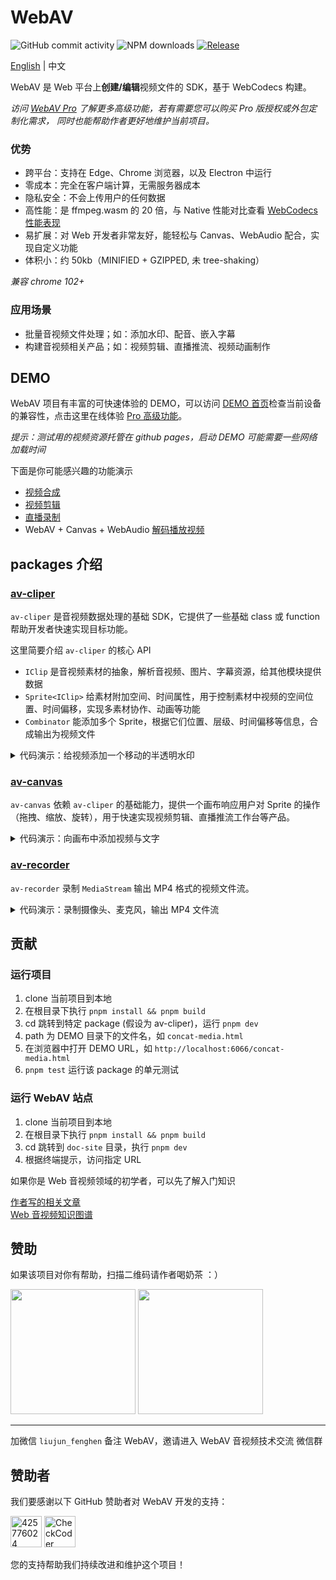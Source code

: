 # WebAV

![GitHub commit activity](https://img.shields.io/github/commit-activity/m/WebAV-Tech/WebAV)
![NPM downloads](https://img.shields.io/npm/dm/@webav/av-cliper)
[![Release](https://github.com/WebAV-Tech/WebAV/actions/workflows/release.yml/badge.svg)](https://github.com/WebAV-Tech/WebAV/actions/workflows/release.yml)

[English](./README.md) | 中文

WebAV 是 Web 平台上**创建/编辑**视频文件的 SDK，基于 WebCodecs 构建。

_访问 [WebAV Pro](https://github.com/WebAV-Tech/WebAV-Pro) 了解更多高级功能，若有需要您可以购买 Pro 版授权或外包定制化需求， 同时也能帮助作者更好地维护当前项目。_

### 优势

- 跨平台：支持在 Edge、Chrome 浏览器，以及 Electron 中运行
- 零成本：完全在客户端计算，无需服务器成本
- 隐私安全：不会上传用户的任何数据
- 高性能：是 ffmpeg.wasm 的 20 倍，与 Native 性能对比查看 [WebCodecs 性能表现](https://hughfenghen.github.io/posts/2024/07/27/webcodecs-performance-benchmark/)
- 易扩展：对 Web 开发者非常友好，能轻松与 Canvas、WebAudio 配合，实现自定义功能
- 体积小：约 50kb（MINIFIED + GZIPPED, 未 tree-shaking）

_兼容 chrome 102+_

### 应用场景

- 批量音视频文件处理；如：添加水印、配音、嵌入字幕
- 构建音视频相关产品；如：视频剪辑、直播推流、视频动画制作

## DEMO

WebAV 项目有丰富的可快速体验的 DEMO，可以访问 [DEMO 首页](https://webav-tech.github.io/WebAV/demo)检查当前设备的兼容性，点击这里在线体验 [Pro 高级功能](https://webav-tech.github.io/WebAV-Pro/demo)。

_提示：测试用的视频资源托管在 github pages，启动 DEMO 可能需要一些网络加载时间_

下面是你可能感兴趣的功能演示

- [视频合成](https://webav-tech.github.io/WebAV/demo/2_1-concat-video)
- [视频剪辑](https://webav-tech.github.io/WebAV/demo/6_4-video-editor)
- [直播录制](https://webav-tech.github.io/WebAV/demo/4_2-recorder-avcanvas)
- WebAV + Canvas + WebAudio [解码播放视频](https://webav-tech.github.io/WebAV/demo/1_1-decode-video)

## packages 介绍

### [av-cliper](https://webav-tech.github.io/WebAV/_api/av-cliper/)

`av-cliper` 是音视频数据处理的基础 SDK，它提供了一些基础 class 或 function 帮助开发者快速实现目标功能。

这里简要介绍 `av-cliper` 的核心 API

- `IClip` 是音视频素材的抽象，解析音视频、图片、字幕资源，给其他模块提供数据
- `Sprite<IClip>` 给素材附加空间、时间属性，用于控制素材中视频的空间位置、时间偏移，实现多素材协作、动画等功能
- `Combinator` 能添加多个 Sprite，根据它们位置、层级、时间偏移等信息，合成输出为视频文件

<details>
<summary style="cursor: pointer;"> 代码演示：给视频添加一个移动的半透明水印 </summary>

```js
import {
  ImgClip,
  MP4Clip,
  OffscreenSprite,
  renderTxt2ImgBitmap,
  Combinator,
} from '@webav/av-cliper';

const spr1 = new OffscreenSprite(
  new MP4Clip((await fetch('./video/bunny.mp4')).body),
);
const spr2 = new OffscreenSprite(
  new ImgClip(
    await renderTxt2ImgBitmap(
      '水印',
      `font-size:40px; color: white; text-shadow: 2px 2px 6px red;`,
    ),
  ),
);
spr2.time = { offset: 0, duration: 5e6 };
spr2.setAnimation(
  {
    '0%': { x: 0, y: 0 },
    '25%': { x: 1200, y: 680 },
    '50%': { x: 1200, y: 0 },
    '75%': { x: 0, y: 680 },
    '100%': { x: 0, y: 0 },
  },
  { duration: 4e6, iterCount: 1 },
);
spr2.zIndex = 10;
spr2.opacity = 0.5;

const com = new Combinator({
  width: 1280,
  height: 720,
});

await com.addSprite(spr1);
await com.addSprite(spr2);

com.output(); // => ReadableStream
```

</details>

### [av-canvas](https://webav-tech.github.io/WebAV/_api/av-canvas/)

`av-canvas` 依赖 `av-cliper` 的基础能力，提供一个画布响应用户对 Sprite 的操作（拖拽、缩放、旋转），用于快速实现视频剪辑、直播推流工作台等产品。

<details>
<summary style="cursor: pointer;"> 代码演示：向画布中添加视频与文字 </summary>

```js
import {
  ImgClip,
  MP4Clip,
  VisibleSprite,
  renderTxt2ImgBitmap,
} from '@webav/av-cliper';
import { AVCanvas } from '@webav/av-canvas';

const avCvs = new AVCanvas(document.querySelector('#app'), {
  width: 1280,
  height: 720,
});

const spr1 = new VisibleSprite(
  new MP4Clip((await fetch('./video/bunny.mp4')).body),
);
const spr2 = new VisibleSprite(
  new ImgClip(
    await renderTxt2ImgBitmap(
      '水印',
      `font-size:40px; color: white; text-shadow: 2px 2px 6px red;`,
    ),
  ),
);

await avCvs.add(spr1);
await avCvs.add(spr2);

// 将用户编辑的素材导出成视频
// (await avCvs.createCombinator()).output()

// 从画布捕获流（MediaStream），用于直播推流或录制视频
// avCvs.captureStream()
```

</details>

### [av-recorder](https://webav-tech.github.io/WebAV/_api/av-canvas/)

`av-recorder` 录制 `MediaStream` 输出 MP4 格式的视频文件流。

<details>
<summary style="cursor: pointer;"> 代码演示：录制摄像头、麦克风，输出 MP4 文件流 </summary>

```js
import { AVRecorder } from '@webav/av-recorder';
const mediaStream = await navigator.mediaDevices.getUserMedia({
  video: true,
  audio: true,
});

const recorder = new AVRecorder(recodeMS);
recorder.start(); // => ReadableStream
```

</details>

## 贡献

### 运行项目

1. clone 当前项目到本地
2. 在根目录下执行 `pnpm install && pnpm build`
3. cd 跳转到特定 package (假设为 av-cliper)，运行 `pnpm dev`
4. path 为 DEMO 目录下的文件名，如 `concat-media.html`
5. 在浏览器中打开 DEMO URL，如 `http://localhost:6066/concat-media.html`
6. `pnpm test` 运行该 package 的单元测试

### 运行 WebAV 站点

1. clone 当前项目到本地
2. 在根目录下执行 `pnpm install && pnpm build`
3. cd 跳转到 `doc-site` 目录，执行 `pnpm dev`
4. 根据终端提示，访问指定 URL

如果你是 Web 音视频领域的初学者，可以先了解入门知识

[作者写的相关文章](https://webav-tech.github.io/WebAV/article)  
[Web 音视频知识图谱](https://github.com/hughfenghen/WebAV-KnowledgeGraph)

## 赞助

如果该项目对你有帮助，扫描二维码请作者喝奶茶 ：）

<img src="https://github.com/WebAV-Tech/WebAV/assets/3307051/4b25836a-3f85-4160-b0bf-6c8360fad9a4" width=200 />
<img src="https://github.com/WebAV-Tech/WebAV/assets/3307051/b0d8ff07-71c9-46c1-af33-019420d17c06" width=200 />

---

加微信 `liujun_fenghen` 备注 WebAV，邀请进入 WebAV 音视频技术交流 微信群

## 赞助者

我们要感谢以下 GitHub 赞助者对 WebAV 开发的支持：

<div>
  <a href="https://github.com/425776024"><img src="https://github.com/425776024.png" width="50" height="50" alt="425776024" /></a>
  <a href="https://github.com/CheckCoder"><img src="https://github.com/CheckCoder.png" width="50" height="50" alt="CheckCoder" /></a>
</div>

您的支持帮助我们持续改进和维护这个项目！

